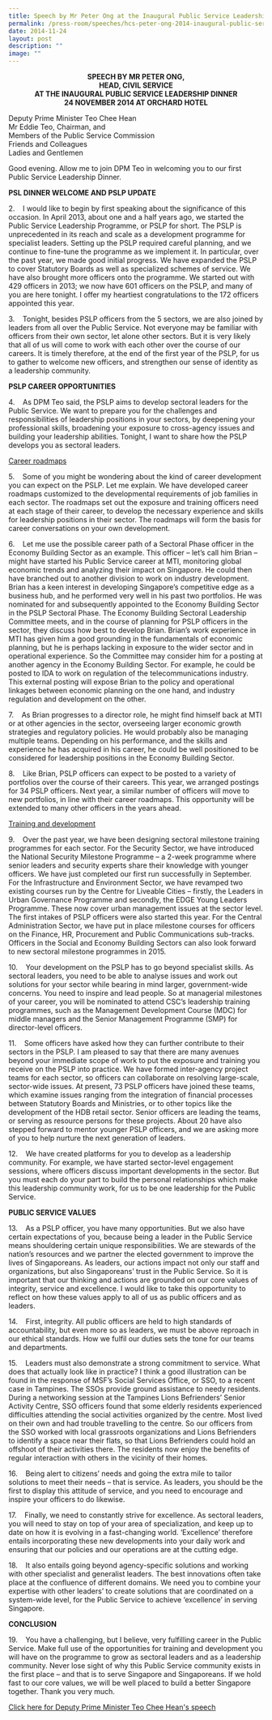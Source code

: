 ```yaml
---
title: Speech by Mr Peter Ong at the Inaugural Public Service Leadership Dinner
permalink: /press-room/speeches/hcs-peter-ong-2014-inaugural-public-service-leadership-dinner/
date: 2014-11-24
layout: post
description: ""
image: ""
---
```

<div style="text-align:center"><strong>
SPEECH BY MR PETER ONG,<br>
HEAD, CIVIL SERVICE<br>
AT THE INAUGURAL PUBLIC SERVICE LEADERSHIP DINNER <br>
24 NOVEMBER 2014 AT ORCHARD HOTEL
	</strong></div>

Deputy Prime Minister Teo Chee Hean  
Mr Eddie Teo, Chairman, and  
Members of the Public Service Commission  
Friends and Colleagues  
Ladies and Gentlemen

Good evening. Allow me to join DPM Teo in welcoming you to our first Public Service Leadership Dinner.

**PSL DINNER WELCOME AND PSLP UPDATE**

2.&nbsp;&nbsp;&nbsp; I would like to begin by first speaking about the significance of this occasion. In April 2013, about one and a half years ago, we started the Public Service Leadership Programme, or PSLP for short. The PSLP is unprecedented in its reach and scale as a development programme for specialist leaders. Setting up the PSLP required careful planning, and we continue to fine-tune the programme as we implement it. In particular, over the past year, we made good initial progress. We have expanded the PSLP to cover Statutory Boards as well as specialized schemes of service. We have also brought more officers onto the programme. We started out with 429 officers in 2013; we now have 601 officers on the PSLP, and many of you are here tonight. I offer my heartiest congratulations to the 172 officers appointed this year.

3.&nbsp;&nbsp;&nbsp; Tonight, besides PSLP officers from the 5 sectors, we are also joined by leaders from all over the Public Service. Not everyone may be familiar with officers from their own sector, let alone other sectors. But it is very likely that all of us will come to work with each other over the course of our careers. It is timely therefore, at the end of the first year of the PSLP, for us to gather to welcome new officers, and strengthen our sense of identity as a leadership community.

**PSLP CAREER OPPORTUNITIES**

4.&nbsp;&nbsp;&nbsp; As DPM Teo said, the PSLP aims to develop sectoral leaders for the Public Service. We want to prepare you for the challenges and responsibilities of leadership positions in your sectors, by deepening your professional skills, broadening your exposure to cross-agency issues and building your leadership abilities. Tonight, I want to share how the PSLP develops you as sectoral leaders.

<u>Career roadmaps</u>

5.&nbsp;&nbsp;&nbsp; Some of you might be wondering about the kind of career development you can expect on the PSLP. Let me explain. We have developed career roadmaps customized to the developmental requirements of job families in each sector. The roadmaps set out the exposure and training officers need at each stage of their career, to develop the necessary experience and skills for leadership positions in their sector. The roadmaps will form the basis for career conversations on your own development.&nbsp;

6.&nbsp;&nbsp;&nbsp; Let me use the possible career path of a Sectoral Phase officer in the Economy Building Sector as an example. This officer – let’s call him Brian – might have started his Public Service career at MTI, monitoring global economic trends and analyzing their impact on Singapore. He could then have branched out to another division to work on industry development. Brian has a keen interest in developing Singapore’s competitive edge as a business hub, and he performed very well in his past two portfolios. He was nominated for and subsequently appointed to the Economy Building Sector in the PSLP Sectoral Phase. The Economy Building Sectoral Leadership Committee meets, and in the course of planning for PSLP officers in the sector, they discuss how best to develop Brian. Brian’s work experience in MTI has given him a good grounding in the fundamentals of economic planning, but he is perhaps lacking in exposure to the wider sector and in operational experience. So the Committee may consider him for a posting at another agency in the Economy Building Sector. For example, he could be posted to IDA to work on regulation of the telecommunications industry. This external posting will expose Brian to the policy and operational linkages between economic planning on the one hand, and industry regulation and development on the other.

7.&nbsp;&nbsp;&nbsp; As Brian progresses to a director role, he might find himself back at MTI or at other agencies in the sector, overseeing larger economic growth strategies and regulatory policies. He would probably also be managing multiple teams. Depending on his performance, and the skills and experience he has acquired in his career, he could be well positioned to be considered for leadership positions in the Economy Building Sector.&nbsp;&nbsp;

8.&nbsp;&nbsp;&nbsp; Like Brian, PSLP officers can expect to be posted to a variety of portfolios over the course of their careers. This year, we arranged postings for 34 PSLP officers. Next year, a similar number of officers will move to new portfolios, in line with their career roadmaps. This opportunity will be extended to many other officers in the years ahead.

<u>Training and development</u>

9.&nbsp;&nbsp;&nbsp; Over the past year, we have been designing sectoral milestone training programmes for each sector. For the Security Sector, we have introduced the National Security Milestone Programme – a 2-week programme where senior leaders and security experts share their knowledge with younger officers. We have just completed our first run successfully in September. For the Infrastructure and Environment Sector, we have revamped two existing courses run by the Centre for Liveable Cities – firstly, the Leaders in Urban Governance Programme and secondly, the EDGE Young Leaders Programme. These now cover urban management issues at the sector level. The first intakes of PSLP officers were also started this year. For the Central Administration Sector, we have put in place milestone courses for officers on the Finance, HR, Procurement and Public Communications sub-tracks. Officers in the Social and Economy Building Sectors can also look forward to new sectoral milestone programmes in 2015.

10.&nbsp;&nbsp;&nbsp; Your development on the PSLP has to go beyond specialist skills. As sectoral leaders, you need to be able to analyse issues and work out solutions for your sector while bearing in mind larger, government-wide concerns. You need to inspire and lead people. So at managerial milestones of your career, you will be nominated to attend CSC’s leadership training programmes, such as the Management Development Course (MDC) for middle managers and the Senior Management Programme (SMP) for director-level officers.&nbsp;

11.&nbsp;&nbsp;&nbsp; Some officers have asked how they can further contribute to their sectors in the PSLP. I am pleased to say that there are many avenues beyond your immediate scope of work to put the exposure and training you receive on the PSLP into practice. We have formed inter-agency project teams for each sector, so officers can collaborate on resolving large-scale, sector-wide issues. At present, 73 PSLP officers have joined these teams, which examine issues ranging from the integration of financial processes between Statutory Boards and Ministries, or to other topics like the development of the HDB retail sector. Senior officers are leading the teams, or serving as resource persons for these projects. About 20 have also stepped forward to mentor younger PSLP officers, and we are asking more of you to help nurture the next generation of leaders.

12.&nbsp;&nbsp;&nbsp; We have created platforms for you to develop as a leadership community. For example, we have started sector-level engagement sessions, where officers discuss important developments in the sector. But you must each do your part to build the personal relationships which make this leadership community work, for us to be one leadership for the Public Service.

**PUBLIC SERVICE VALUES**

13.&nbsp;&nbsp;&nbsp; As a PSLP officer, you have many opportunities. But we also have certain expectations of you, because being a leader in the Public Service means shouldering certain unique responsibilities. We are stewards of the nation’s resources and we partner the elected government to improve the lives of Singaporeans. As leaders, our actions impact not only our staff and organizations, but also Singaporeans’ trust in the Public Service. So it is important that our thinking and actions are grounded on our core values of integrity, service and excellence. I would like to take this opportunity to reflect on how these values apply to all of us as public officers and as leaders.

14.&nbsp;&nbsp;&nbsp; First, integrity. All public officers are held to high standards of accountability, but even more so as leaders, we must be above reproach in our ethical standards. How we fulfil our duties sets the tone for our teams and departments.

15.&nbsp;&nbsp;&nbsp; Leaders must also demonstrate a strong commitment to service. What does that actually look like in practice? I think a good illustration can be found in the response of MSF’s Social Services Office, or SSO, to a recent case in Tampines. The SSOs provide ground assistance to needy residents. During a networking session at the Tampines Lions Befrienders’ Senior Activity Centre, SSO officers found that some elderly residents experienced difficulties attending the social activities organized by the centre. Most lived on their own and had trouble travelling to the centre. So our officers from the SSO worked with local grassroots organizations and Lions Befrienders to identify a space near their flats, so that Lions Befrienders could hold an offshoot of their activities there. The residents now enjoy the benefits of regular interaction with others in the vicinity of their homes.

16.&nbsp;&nbsp;&nbsp; Being alert to citizens’ needs and going the extra mile to tailor solutions to meet their needs – that is service. As leaders, you should be the first to display this attitude of service, and you need to encourage and inspire your officers to do likewise.

17.&nbsp;&nbsp;&nbsp; Finally, we need to constantly strive for excellence. As sectoral leaders, you will need to stay on top of your area of specialization, and keep up to date on how it is evolving in a fast-changing world. ‘Excellence’ therefore entails incorporating these new developments into your daily work and ensuring that our policies and our operations are at the cutting edge.

18.&nbsp;&nbsp;&nbsp; It also entails going beyond agency-specific solutions and working with other specialist and generalist leaders. The best innovations often take place at the confluence of different domains. We need you to combine your expertise with other leaders’ to create solutions that are coordinated on a system-wide level, for the Public Service to achieve ‘excellence’ in serving Singapore.

**CONCLUSION**

19.&nbsp;&nbsp;&nbsp; You have a challenging, but I believe, very fulfilling career in the Public Service. Make full use of the opportunities for training and development you will have on the programme to grow as sectoral leaders and as a leadership community. Never lose sight of why this Public Service community exists in the first place – and that is to serve Singapore and Singaporeans. If we hold fast to our core values, we will be well placed to build a better Singapore together. Thank you very much.

[Click here for Deputy Prime Minister Teo Chee Hean's speech](http://www.psd.gov.sg/press-room/speeches/speech-by-deputy-prime-minister-teo-chee-hean--minister-in-charge-of-the-civil-service-at-the-inaugural-public-service-leadership-dinner)